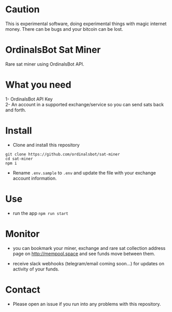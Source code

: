 # Caution
This is experimental software, doing experimental things with magic internet money. There can be bugs and your bitcoin can be lost.

# OrdinalsBot Sat Miner
Rare sat miner using OrdinalsBot API.

# What you need
1- OrdinalsBot API Key  
2- An account in a supported exchange/service so you can send sats back and forth.

# Install
* Clone and install this repository
```
git clone https://github.com/ordinalsbot/sat-miner
cd sat-miner
npm i
```
* Rename `.env.sample` to `.env` and update the file with your exchange account information.

# Use
* run the app
`npm run start`  

# Monitor
* you can bookmark your miner, exchange and rare sat collection address page on http://mempool.space and see funds move between them.

* receive slack webhooks (telegram/email coming soon...) for updates on activity of your funds.

# Contact
* Please open an issue if you run into any problems with this repository.
